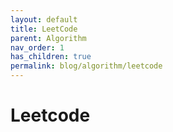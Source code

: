 ```yaml
---
layout: default
title: LeetCode
parent: Algorithm
nav_order: 1
has_children: true
permalink: blog/algorithm/leetcode
---
```


# Leetcode

